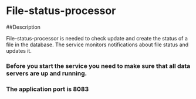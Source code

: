 # File-status-processor

##Description

File-status-processor is needed to check update and create the status of a file in the database. The service monitors notifications about file status and updates it.

### Before you start the service you need to make sure that all data servers are up and running.

### The application port is 8083
